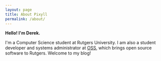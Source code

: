 ```yaml
---
layout: page
title: About Pixyll
permalink: /about/
---
```


**Hello! I'm Derek.**

I'm a Computer Science student at Rutgers University. I am also a student developer and systems administrator at [OSS](http://oss.rutgers.edu), which brings open source software to Rutgers. Welcome to my blog!
